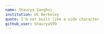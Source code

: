 ```yaml
---
name: Shaurya Sanghvi 
institution: UC Berkeley
quote: I'm not built like a side character
github_user: ShauryaS99
---
```

